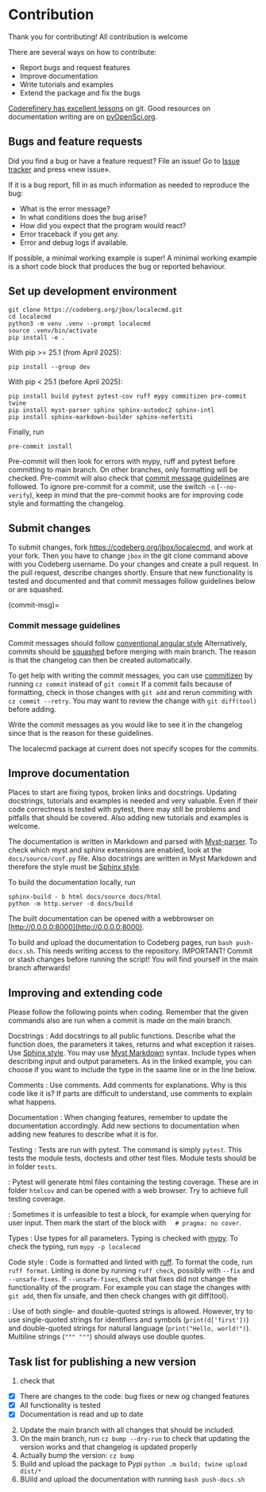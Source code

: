 # Contribution
Thank you for contributing!
All contribution is welcome

There are several ways on how to contribute:
- Report bugs and request features
- Improve documentation
- Write tutorials and examples
- Extend the package and fix the bugs

[Coderefinery has excellent lessons](https://coderefinery.org/lessons/) on git.
Good resources on documentation writing are on 
[pyOpenSci.org](https://www.pyopensci.org/python-package-guide/documentation/index.html).



## Bugs and feature requests
Did you find a bug or have a feature request? 
File an issue! Go to [Issue tracker](https://codeberg.org/jbox/localecmd/issues)
and press «new issue». 

If it is a bug report, fill in as much information as needed to reproduce the bug:
- What is the error message?
- In what conditions does the bug arise?
- How did you expect that the program would react?
- Error traceback if you get any.
- Error and debug logs if available.

If possible, a minimal working example is super! 
A minimal working example is a short code block that produces the bug or reported behaviour.

## Set up development environment
```
git clone https://codeberg.org/jbox/localecmd.git
cd localecmd
python3 -m venv .venv --prompt localecmd
source .venv/bin/activate
pip install -e .
```
With pip >= 25.1 (from April 2025):
```
pip install --group dev
```
With pip < 25.1 (before April 2025):
```
pip install build pytest pytest-cov ruff mypy commitizen pre-commit twine
pip install myst-parser sphinx sphinx-autodoc2 sphinx-intl
pip install sphinx-markdown-builder sphinx-nefertiti
```
Finally, run
```
pre-commit install
```
Pre-commit will then look for errors with mypy, ruff and pytest 
before committing to main branch.
On other branches, only formatting will be checked.
Pre-commit will also check that [commit message guidelines](#commit-msg) are followed.
To ignore pre-commit for a commit, use the switch `-n` (`--no-verify`),
keep in mind that the pre-commit hooks are for improving code style and formatting the changelog.

## Submit changes
To submit changes, fork https://codeberg.org/jbox/localecmd, and work at your fork.
Then you have to change `jbox` in the git clone command above with you Codeberg username.
Do your changes and create a pull request.
In the pull request, describe changes shortly. 
Ensure that new functionality is tested and documented and that commit messages 
follow guidelines below or are squashed.


(commit-msg)=
### Commit message guidelines
Commit messages should follow 
[conventional angular style](https://github.com/angular/angular/blob/22b96b9/CONTRIBUTING.md#-commit-message-guidelines)
Alternatively, commits should be [squashed](https://docs.codeberg.org/git/squash-commits/)
before merging with main branch.
The reason is that the changelog can then be created automatically.

To get help with writing the commit messages, you can use 
[commitizen](https://commitizen-tools.github.io/commitizen/) 
by running `cz commit` instead of `git commit`
If a commit fails because of formatting, check in those changes with `git add` 
and rerun commiting with `cz commit --retry`. 
You may want to review the change with `git diff(tool)` before adding.

Write the commit messages as you would like to see it in the changelog
since that is the reason for these guidelines.

The localecmd package at current does not specify scopes for the commits.

## Improve documentation
Places to start are fixing typos, broken links and docstrings.
Updating docstrings, tutorials and examples is needed and very valuable. 
Even if their code correctness is tested with pytest, 
there may still be problems and pitfalls that should be covered.
Also adding new tutorials and examples is welcome.

The documentation is written in Markdown and parsed with 
[Myst-parser](https://myst-parser.readthedocs.io/).
To check which myst and sphinx extensions are enabled, 
look at the `docs/source/conf.py` file.
Also docstrings are written in Myst Markdown and therefore the style must be 
[Sphinx style](https://www.sphinx-doc.org/en/master/usage/domains/python.html#info-field-lists).

To build the documentation locally, run
```
sphinx-build - b html docs/source docs/html
python -m http.server -d docs/build
```
The built documentation can be opened with a webbrowser on 
[http://0.0.0.0:8000](http://0.0.0.0:8000).

To build and upload the documentation to Codeberg pages, run `bash push-docs.sh`.
This needs writing access to the repository.
IMPORTANT! Commit or stash changes before running the script!
You will find yourself in the main branch afterwards! 

## Improving and extending code
Please follow the following points when coding. 
Remember that the given commands also are run when a commit is made on the main branch.

Docstrings
: Add docstrings to all public functions. 
Describe what the function does, the parameters it takes, returns and what exception it raises.
Use [Sphinx style](https://www.sphinx-doc.org/en/master/usage/domains/python.html#info-field-lists).
You may use [Myst Markdown](https://myst-parser.readthedocs.io/) syntax.
Include types when describing input and output parameters. 
As in the linked example, you can choose if you want to include the type in the saame line or in the line below.

Comments
: Use comments. Add comments for explanations. Why is this code like it is? 
If parts are difficult to understand, use comments to explain what happens.

Documentation
: When changing features, remember to update the documentation accordingly.
Add new sections to documentation when adding new features to describe what it is for.

Testing
: Tests are run with pytest. The command is simply `pytest`. 
This tests the module tests, doctests and other test files. 
Module tests should be in folder `tests`.

: Pytest will generate html files containing the testing coverage. 
These are in folder `htmlcov` and can be opened with a web browser.
Try to achieve full testing coverage.

: Sometimes it is unfeasible to test a block, for example when querying for user input.
Then mark the start of the block with `  # pragma: no cover`.

Types
: Use types for all parameters. Typing is checked with 
[mypy](https://mypy.readthedocs.io/).
To check the typing, run `mypy -p localecmd`

Code style
: Code is formatted and linted with [ruff](https://docs.astral.sh/ruff/).
To format the code, run `ruff format`. 
Linting is done by running `ruff check`, possibly with `--fix` and `--unsafe-fixes`.
If `--unsafe-fixes`, check that fixes did not change the functionality of the program.
For example you can stage the changes with `git add`, then fix unsafe, 
and then check changes with git diff(tool).

: Use of both single- and double-quoted strings is allowed.
However, try to use single-quoted strings for identifiers and symbols 
(`print(d['first'])`) and 
double-quoted strings for natural language (`print("Hello, world!")`).
Multiline strings (`""" """`) should always use double quotes.

## Task list for publishing a new version
1. check that
- [X] There are changes to the code: bug fixes or new og changed features
- [X] All functionality is tested
- [X] Documentation is read and up to date

2. Update the main branch with all changes that should be included.
3. On the main branch, run `cz bump --dry-run` to check that updating the version works
and that changelog is updated properly
4. Actually bump the version: `cz bump`
5. Build and upload the package to Pypi `python .m build; twine upload dist/*`
6. BUild and upload the documentation with running `bash push-docs.sh`


